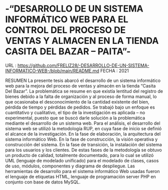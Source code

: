 # -“DESARROLLO DE UN SISTEMA INFORMÁTICO WEB PARA EL CONTROL DEL PROCESO DE VENTAS Y ALMACEN EN LA TIENDA CASITA DEL BAZAR – PAITA”-
URL : https://github.com/FRELIZ28/-DESARROLLO-DE-UN-SISTEMA-INFORMATICO-WEB-/blob/main/README.md
FECHA : 2021

RESUMEN
La presente tesis abarcó el desarrollo de un sistema informático web para la mejora del proceso de ventas y almacén en la tienda “Casita Del Bazar”. La problemática se resume en que existía lentitud del registro de bienes debido a la falta de organización y al proceso de forma manual, lo que ocasionaba el desconocimiento de la cantidad existente del bien, pérdida de tiempo y pérdidas de pedidos.
Se trabajó bajo un enfoque es cuantitativo y cualitativo, el tipo de la investigación es aplicada – no experimental, puesto que se buscó darle solución a la problemática mediante el desarrollo de un sistema web.
Para el análisis, el desarrollo del sistema web se utilizó la metodología RUP, en cuya fase de inicio se definió el alcance de la investigación. En la fase de elaboración, la arquitectura del sistema informático Web. En la fase de construcción, la visión operativa y construcción del sistema. En la fase de transición, la instalación del sistema para los usuarios y los clientes.
De estas fases de la metodología se obtuvo un producto de calidad, totalmente documentado, para lo cual se utilizó UML (lenguaje de modelado unificado) para el modelado de clases, casos de uso, módulos, componentes y diagrama de despliegue. Las herramientas de desarrollo para el sistema informático Web usadas fueron el lenguaje de etiquetas HTML, lenguaje de programación server PHP en conjunto con base de datos MySQL.
